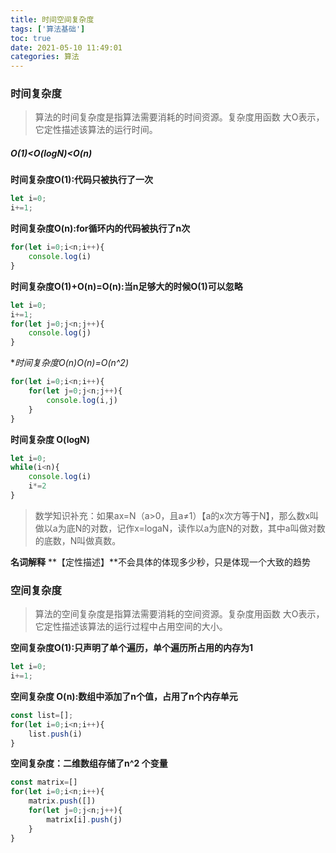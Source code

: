 ```yaml
---
title: 时间空间复杂度
tags: ['算法基础']
toc: true
date: 2021-05-10 11:49:01
categories: 算法
---
```

### 时间复杂度
> 算法的时间复杂度是指算法需要消耗的时间资源。复杂度用函数 大O表示，它定性描述该算法的运行时间。

##### O(1)<O(logN)<O(n)

**时间复杂度O(1):代码只被执行了一次**
```js
let i=0;
i+=1;
```

**时间复杂度O(n):for循环内的代码被执行了n次**
```js
for(let i=0;i<n;i++){
    console.log(i)
}
```
**时间复杂度O(1)+O(n)=O(n):当n足够大的时候O(1)可以忽略**
```js
let i=0;
i+=1;
for(let j=0;j<n;j++){
    console.log(j)
}
```
**时间复杂度O(n)*O(n)=O(n^2)**
```js
for(let i=0;i<n;i++){
    for(let j=0;j<n;j++){
        console.log(i,j)
    }
}
```
**时间复杂度 O(logN)**
```js
let i=0;
while(i<n){
    console.log(i)
    i*=2
}
```
>数学知识补充：如果ax=N（a>0，且a≠1）【a的x次方等于N】，那么数x叫做以a为底N的对数，记作x=logaN，读作以a为底N的对数，其中a叫做对数的底数，N叫做真数。

**名词解释**
**【定性描述】**不会具体的体现多少秒，只是体现一个大致的趋势

### 空间复杂度
>算法的空间复杂度是指算法需要消耗的空间资源。复杂度用函数 大O表示，它定性描述该算法的运行过程中占用空间的大小。

**空间复杂度O(1):只声明了单个遍历，单个遍历所占用的内存为1**
```js
let i=0;
i+=1;
```
**空间复杂度 O(n):数组中添加了n个值，占用了n个内存单元**
```js
const list=[];
for(let i=0;i<n;i++){
    list.push(i)
}
```
**空间复杂度：二维数组存储了n^2 个变量**
```js
const matrix=[]
for(let i=0;i<n;i++){
    matrix.push([])
    for(let j=0;j<n;j++){
        matrix[i].push(j)
    }
}
```